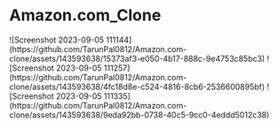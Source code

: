 <h1>Amazon.com_Clone</h1>
![Screenshot 2023-09-05 111144](https://github.com/TarunPal0812/Amazon.com-clone/assets/143593638/15373af3-e050-4b17-888c-9e4753c85bc3)
![Screenshot 2023-09-05 111257](https://github.com/TarunPal0812/Amazon.com-clone/assets/143593638/4fc18d8e-c524-4816-8cb6-2536600895bf)
![Screenshot 2023-09-05 111335](https://github.com/TarunPal0812/Amazon.com-clone/assets/143593638/9eda92bb-0738-40c5-9cc0-4eddd5012c38)



